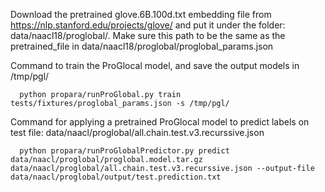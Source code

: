 Download the pretrained glove.6B.100d.txt embedding file from https://nlp.stanford.edu/projects/glove/ and put it under the folder: data/naacl18/proglobal/. Make sure this path to be the same as the pretrained_file in data/naacl18/proglobal/proglobal_params.json


Command to train the ProGlocal model, and save the output models in /tmp/pgl/

```
  python propara/runProGlobal.py train tests/fixtures/proglobal_params.json -s /tmp/pgl/
```

Command for applying a pretrained ProGlocal model to predict labels on test file: data/naacl/proglobal/all.chain.test.v3.recurssive.json
```
  python propara/runProGlobalPredictor.py predict data/naacl/proglobal/proglobal.model.tar.gz data/naacl/proglobal/all.chain.test.v3.recurssive.json --output-file data/naacl/proglobal/output/test.prediction.txt
```
